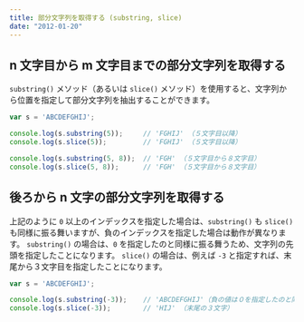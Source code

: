 ```yaml
---
title: 部分文字列を取得する (substring, slice)
date: "2012-01-20"
---
```


n 文字目から m 文字目までの部分文字列を取得する
----

`substring()` メソッド（あるいは `slice()` メソッド）を使用すると、文字列から位置を指定して部分文字列を抽出することができます。

```javascript
var s = 'ABCDEFGHIJ';

console.log(s.substring(5));     // 'FGHIJ' （５文字目以降）
console.log(s.slice(5));         // 'FGHIJ' （５文字目以降）

console.log(s.substring(5, 8));  // 'FGH' （５文字目から８文字目）
console.log(s.slice(5, 8));      // 'FGH' （５文字目から８文字目）
```

後ろから n 文字の部分文字列を取得する
----

上記のように `0` 以上のインデックスを指定した場合は、`substring()` も `slice()` も同様に振る舞いますが、負のインデックスを指定した場合は動作が異なります。
`substring()` の場合は、`0` を指定したのと同様に振る舞うため、文字列の先頭を指定したことになります。
`slice()` の場合は、例えば `-3` と指定すれば、末尾から３文字目を指定したことになります。

```javascript
var s = 'ABCDEFGHIJ';

console.log(s.substring(-3));    // 'ABCDEFGHIJ'（負の値は０を指定したのと同じ）
console.log(s.slice(-3));        // 'HIJ' （末尾の３文字）
```

